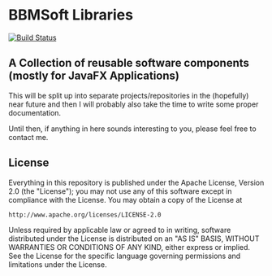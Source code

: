 # BBMSoft Libraries
[![Build Status](https://jenkins.bbmsoft.net/job/bbmsoft-libs/badge/icon)](https://jenkins.bbmsoft.net/job/bbmsoft-libs/)
## A Collection of reusable software components (mostly for JavaFX Applications)

This will be split up into separate projects/repositories in the (hopefully) near future and then I will probably also take the time to write some proper documentation.

Until then, if anything in here sounds interesting to you, please feel free to contact me.

## License

Everything in this repository is published under the Apache License, Version 2.0 (the "License");
you may not use any of this software except in compliance with the License.
You may obtain a copy of the License at

    http://www.apache.org/licenses/LICENSE-2.0

Unless required by applicable law or agreed to in writing, software
distributed under the License is distributed on an "AS IS" BASIS,
WITHOUT WARRANTIES OR CONDITIONS OF ANY KIND, either express or implied.
See the License for the specific language governing permissions and
limitations under the License.